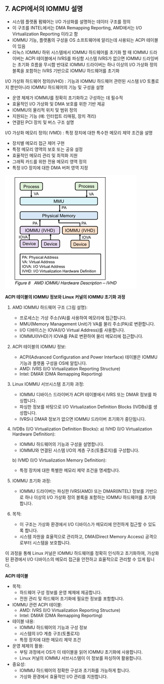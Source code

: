 ## 7. ACPI에서의 IOMMU 설명

- 시스템 플랫폼 펌웨어는 I/O 가상화를 설명하는 데이터 구조를 정의
- 이 구조를 INTEL에서는 DMA Remapping Reporting, AMD에서는 I/O Virtualization Reporting 이라고 함
- IOMMU 기능, 플랫폼의 구성을 OS 소프트웨어에 알리는데 사용되는 ACPI 테이블이 있음
- 리눅스 IOMMU 하위 시스템에서 IOMMU 하드웨어를 초기화 할 때 IOMMU 드라이버는 ACPI 테이블에서 IVRS를 파싱함 시스템 IVRS가 없으면 IOMMU 드라잉버는 초기화 흐름을 무시함 반대로 IOMMU 드라이버는 하나 이상의 I/O 가상화 정의 블록을 포함하는 IVRS 기반으로 IOMMU 하드웨어를 초기화

I/O 가상화 하드웨어 정의(IVHD) : 기능과 IOMMU 하드웨어 관련된 시스템 I/O 토폴로지 뿐만아니라 IOMMU 하드웨어의 기능 및 구성을 설명

- 운영 체제가 IOMMU를 정확히 초기화하고 구성하는 데 필수적
- 효율적인 I/O 가상화 및 DMA 보호를 위한 기반 제공
- IOMMU의 물리적 위치 및 범위 정의
- 지원되는 기능 (예: 인터럽트 리매핑, 장치 격리)
- 연결된 PCI 장치 및 버스 구조 설명

I/O 가상화 메모리 정의( IVMD) : 특정 장치에 대한 특수한 메모리 제약 조건을 설명

- 장치별 메모리 접근 제어 구현
- 특정 메모리 영역의 보호 또는 공유 설정
- 효율적인 메모리 관리 및 최적화 지원
- 그래픽 카드를 위한 전용 메모리 영역 정의
- 특정 I/O 장치에 대한 DMA 버퍼 영역 지정

![amd iommu](images/amd_iommu.png)

**ACPI 테이블의 IOMMU 정보와 Linux 커널의 IOMMU 초기화 과정**

1. AMD IOMMU 하드웨어 구조 (그림 설명):
    - 프로세스는 가상 주소(VA)를 사용하여 메모리에 접근합니다.
    - MMU(Memory Management Unit)가 VA를 물리 주소(PA)로 변환합니다.
    - I/O 디바이스는 IOVA(I/O Virtual Address)를 사용합니다.
    - IOMMU(IVHD)가 IOVA를 PA로 변환하여 물리 메모리에 접근합니다.

2. ACPI 테이블의 IOMMU 정보:
    - ACPI(Advanced Configuration and Power Interface) 테이블은 IOMMU 기능과 플랫폼 구성을 OS에 알립니다.
    - AMD: IVRS (I/O Virtualization Reporting Structure)
    - Intel: DMAR (DMA Remapping Reporting)

3. Linux IOMMU 서브시스템 초기화 과정:
    - IOMMU 디바이스 드라이버가 ACPI 테이블에서 IVRS 또는 DMAR 정보를 파싱합니다.
    - 파싱한 정보를 바탕으로 I/O Virtualization Definition Blocks (IVDBs)를 생성합니다.
    - IVRS나 DMAR 정보가 없으면 IOMMU 드라이버 초기화가 중단됩니다.

4. IVDBs (I/O Virtualization Definition Blocks):
   a) IVHD (I/O Virtualization Hardware Definition):
    - IOMMU 하드웨어의 기능과 구성을 설명합니다.
    - IOMMU와 연결된 시스템 I/O의 계층 구조(토폴로지)를 구성합니다.

   b) IVMD (I/O Virtualization Memory Definition):

    - 특정 장치에 대한 특별한 메모리 제약 조건을 명세합니다.

5. IOMMU 초기화 과정:
    - IOMMU 드라이버는 파싱한 IVRS(AMD) 또는 DMAR(INTEL) 정보를 기반으로 하나 이상의 I/O 가상화 정의 블록을 포함하는 IOMMU 하드웨어를 초기화합니다.

6. 목적:
    - 이 구조는 가상화 환경에서 I/O 디바이스가 메모리에 안전하게 접근할 수 있도록 합니다.
    - 시스템 자원을 효율적으로 관리하고, DMA(Direct Memory Access) 공격으로부터 시스템을 보호합니다.  
   
이 과정을 통해 Linux 커널은 IOMMU 하드웨어를 정확히 인식하고 초기화하여, 가상화된 환경에서 I/O 디바이스의 메모리 접근을 안전하고 효율적으로 관리할 수 있게 됩니다.


**ACPI 테이블**

- 목적:
    - 하드웨어 구성 정보를 운영 체제에 제공합니다.
    - 전원 관리 및 하드웨어 초기화에 필요한 정보를 포함합니다.
- IOMMU 관련 ACPI 테이블:
    - AMD: IVRS (I/O Virtualization Reporting Structure)
    - Intel: DMAR (DMA Remapping Reporting)
- 테이블 내용:
    - IOMMU 하드웨어의 기능과 구성 정보
    - 시스템의 I/O 계층 구조(토폴로지)
    - 특정 장치에 대한 메모리 제약 조건
- 운영 체제의 활용:
    - 부팅 과정에서 OS가 이 테이블을 읽어 IOMMU 초기화에 사용합니다.
    - Linux 커널의 IOMMU 서브시스템이 이 정보를 파싱하여 활용합니다.
- 중요성:
    - IOMMU 하드웨어의 정확한 구성과 초기화를 가능하게 합니다.
    - 가상화 환경에서 효율적인 I/O 관리를 지원합니다.